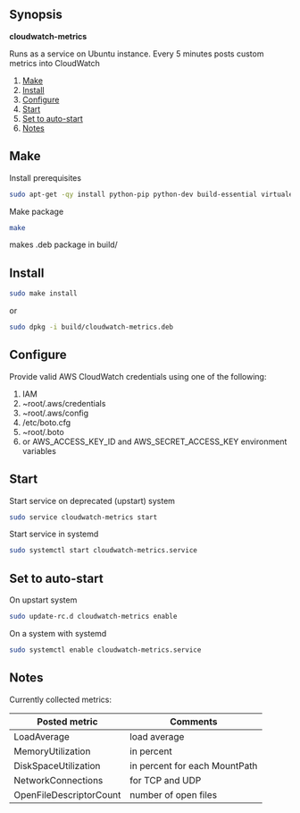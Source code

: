 ## Synopsis
**cloudwatch-metrics**

Runs as a service on Ubuntu instance. Every 5 minutes posts custom metrics into CloudWatch

1. [Make](#Make)
2. [Install](#Install)
2. [Configure](#Configure)
2. [Start](#Start)
2. [Set to auto-start](#Set-to-auto-start)
2. [Notes](#Notes)

## Make

Install prerequisites
```bash
sudo apt-get -qy install python-pip python-dev build-essential virtualenv
```

Make package
```bash
make
```
makes .deb package in build/

## Install

```bash
sudo make install
```
or
```bash
sudo dpkg -i build/cloudwatch-metrics.deb
```

## Configure

Provide valid AWS CloudWatch credentials using one of the following: 
1. IAM
2. ~root/.aws/credentials
3. ~root/.aws/config
4. /etc/boto.cfg
5. ~root/.boto
6. or AWS_ACCESS_KEY_ID and AWS_SECRET_ACCESS_KEY environment variables

## Start

Start service on deprecated (upstart) system
```bash
sudo service cloudwatch-metrics start
```
Start service in systemd
```bash
sudo systemctl start cloudwatch-metrics.service
```

## Set to auto-start

On upstart system
```bash
sudo update-rc.d cloudwatch-metrics enable
```
On a system with systemd 
```bash
sudo systemctl enable cloudwatch-metrics.service
```

## Notes

Currently collected metrics:


| Posted metric  | Comments |
| ------------- | ------------- |
| LoadAverage  | load average|
| MemoryUtilization  | in percent  |
| DiskSpaceUtilization  | in percent for each MountPath  |
| NetworkConnections  | for TCP and UDP  |
| OpenFileDescriptorCount  | number of open files |


